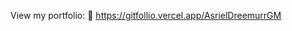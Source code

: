 View my portfolio:
🔗 <a href="https://gitfollio.vercel.app/AsrielDreemurrGM">
  https://gitfollio.vercel.app/AsrielDreemurrGM
</a>
<!-- GitFolio:start
{
  "gitfolio": "on",
  "name": "Eduardo Augusto Motta da Rosa",
  "email": "eduardo.motta.980315@gmail.com",
  "tagline": "Full Stack Java Developer",
  "avatar_url": "https://avatars.githubusercontent.com/u/157048195?v=4",
  "website": "",
  "githubUser": "AsrielDreemurrGM",
  "linkedinUser": "https://www.linkedin.com/in/eduardo-augusto-mr/",
  "about": "Hello, I’m Eduardo Augusto. A Fullstack Java Developer whose journey in tech started young and became serious in 2024, when I dedicated myself fully to coding. Beyond writing code, I love indie games and contribute free community translations to share them with more players.\nI enjoy coding, experimenting, and discovering what’s next every day — because life is all about curiosity, creativity, and connection.",
  "showStars": true,
  "showFollowers": true,
  "followers": 1,
  "following": 5,
  "themeId": "modern",
  "tech": [
  "Java",
  "React",
  "TypeScript",
  "JavaScript",
  "Styled Components",
  "Bootstrap",
  "Spring Boot",
  "PostgreSQL",
  "MySQL",
  "MongoDB",
  "JUnit",
  "REST APIs",
  "Vercel",
  "Figma",
  "STS4",
  "VS Code",
  "Docker"
],
  "projects": [
  {
    "id": 943676926,
    "repoName": "EFood_Restaurant",
    "url": "https://github.com/AsrielDreemurrGM/EFood_Restaurant",
    "stars": 0,
    "description": "Efood is an online restaurant platform built with React and TypeScript, offering users the ability to browse restaurants, view dishes, manage a cart, and simulate a complete checkout process with form validation, input masks, animations, and accessibility enhancements. Data is dynamically fetched using RTK Query from my custom API.",
    "image": "https://servidor-host-imagens.vercel.app/portfolio/EFood.jpg",
    "techs": [
      "React",
      "TypeScript",
      "Styled Components",
      "Redux Toolkit",
      "React Redux",
      "React Router DOM",
      "RTK Query",
      "ESLint",
      "Prettier",
      "My Own API"
    ],
    "deploy": "https://e-food-restaurant.vercel.app/",
    "highlighted": true
  },
  {
    "id": 939630846,
    "repoName": "StartSelect_Store",
    "url": "https://github.com/AsrielDreemurrGM/StartSelect_Store",
    "stars": 0,
    "description": "A digital game store built with React and TypeScript that fetches products from my own API using RTK Query. Features include dynamic product listings, responsive design, cart management, masked form input, and a complete checkout flow with validation. The project emphasizes good accessibility practices, performance enhancements, and semantic HTML.",
    "image": "https://servidor-host-imagens.vercel.app/portfolio/StartSelect.jpg",
    "techs": [
      "React",
      "TypeScript",
      "Styled Components",
      "React Router DOM",
      "RTK Query",
      "Formik",
      "Yup",
      "My Own API"
    ],
    "deploy": "https://start-select-store.vercel.app/",
    "highlighted": true
  },
  {
    "id": 802348959,
    "repoName": "Website-Parts-Shop",
    "url": "https://github.com/AsrielDreemurrGM/Website-Parts-Shop",
    "stars": 0,
    "description": "A fictional e-commerce website for selling bearings and industrial parts. Built with Bootstrap 5, JavaScript, and custom CSS, this project focuses on responsive layouts, smooth navigation, and organized product catalogs.",
    "image": "https://servidor-host-imagens.vercel.app/portfolio/Parts-Shop.jpg",
    "techs": [
      "JavaScript",
      "Bootstrap",
      "CSS",
      "HTML",
      "JQuery"
    ],
    "deploy": "https://website-parts-shop.vercel.app/",
    "highlighted": true
  },
  {
    "id": 932479786,
    "repoName": "Tema_Noturno_Ebac",
    "url": "https://github.com/AsrielDreemurrGM/Tema_Noturno_Ebac",
    "stars": 2,
    "description": "This extension applies a custom dark theme to the EBAC learning platform, offering a more comfortable visual experience, especially for night time study sessions. Main features include instant theme application without reloading the page, preference storage across sessions and a button to dim video backgrounds.",
    "image": "https://servidor-host-imagens.vercel.app/portfolio/EBAC-Night-Extension.gif",
    "techs": [
      "JavaScript",
      "CSS",
      "HTML",
      "Browser Extension",
      "Dark Theme",
      "UI Enhancement"
    ],
    "deploy": "",
    "highlighted": false
  },
  {
    "id": 1035054244,
    "repoName": "Microservices_Online_Selling",
    "url": "https://github.com/AsrielDreemurrGM/Microservices_Online_Selling",
    "stars": 0,
    "description": "A Java 21 Spring Boot microservices platform for managing clients, products, and sales. It leverages MongoDB for persistence, Spring Cloud Config Server for centralized configuration, OpenAPI/Swagger for API documentation, and Feign clients for inter-service communication.",
    "image": "https://servidor-host-imagens.vercel.app/portfolio/Microservices-Online-Selling.png",
    "techs": [
      "Java",
      "MongoDB",
      "Spring Boot",
      "CRUD",
      "TDD",
      "JUnit",
      "Lombok",
      "OpenAPI",
      "Swagger",
      "Docker",
      "Javadocs"
    ],
    "deploy": "",
    "highlighted": false
  },
  {
    "id": 1023694677,
    "repoName": "Migration_Of_JDBC_To_JPA",
    "url": "https://github.com/AsrielDreemurrGM/Migration_Of_JDBC_To_JPA",
    "stars": 0,
    "description": "This project is a migration of a full Java backend CRUD application from JDBC to JPA (Java Persistence API), maintaining PostgreSQL as the database engine. It preserves the core structure of the original project while introducing JPA annotations, entity relationships, and integration with the persistence layer via the DAO design pattern.",
    "image": "https://servidor-host-imagens.vercel.app/portfolio/Migration-Of-JDBC-To-JPA.png",
    "techs": [
      "Java",
      "PostgreSQL",
      "JPA",
      "Hibernate",
      "CRUD",
      "JUnit",
      "DAO",
      "TDD",
      "Javadocs"
    ],
    "deploy": "",
    "highlighted": false
  },
  {
    "id": 1025776881,
    "repoName": "JPA_Multi_Database_Testing",
    "url": "https://github.com/AsrielDreemurrGM/JPA_Multi_Database_Testing",
    "stars": 0,
    "description": "Multi-database JPA testing project demonstrating CRUD operations across PostgreSQL and MySQL using multiple persistence units, generic DAOs, and comprehensive test coverage with JUnit 5.",
    "image": "https://servidor-host-imagens.vercel.app/portfolio/JPA-Multi-Database-Testing.png",
    "techs": [
      "Java",
      "PostgreSQL",
      "MySQL",
      "DAO",
      "CRUD",
      "JPA",
      "TDD",
      "JUnit",
      "Javadocs"
    ],
    "deploy": "",
    "highlighted": false
  },
  {
    "id": 1014080397,
    "repoName": "PostgreSQL_JDBC_CRUD",
    "url": "https://github.com/AsrielDreemurrGM/PostgreSQL_JDBC_CRUD",
    "stars": 0,
    "description": "Full Java backend project featuring complete CRUD functionality using PostgreSQL and JDBC. Implements a generic DAO pattern, test-driven development (TDD) with JUnit 5, and secure environment-based configuration for database connections.",
    "image": "https://servidor-host-imagens.vercel.app/portfolio/PostgreSQL-JDBC-CRUD.png",
    "techs": [
      "Java",
      "PostgreSQL",
      "JDBC",
      "CRUD",
      "TDD",
      "JUnit",
      "DAO",
      "Javadocs"
    ],
    "deploy": "",
    "highlighted": false
  }
]
}
GitFolio:end -->
